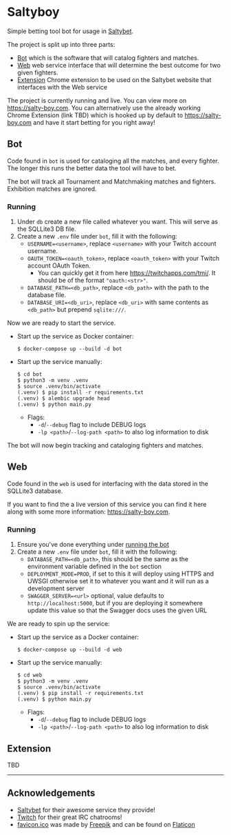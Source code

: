 # Saltyboy

Simple betting tool bot for usage in [Saltybet](https://saltybet.com).

The project is split up into three parts:

- [Bot](#bot) which is the software that will catalog fighters and matches.
- [Web](#web) web service interface that will determine the best outcome for two given fighters.
- [Extension](#extension) Chrome extension to be used on the Saltybet website that interfaces with the Web service

The project is currently running and live. You can view more on https://salty-boy.com. You can alternatively use the already working Chrome Extension (link TBD) which is hooked up by default to https://salty-boy.com and have it start betting for you right away!


## Bot

Code found in `bot` is used for cataloging all the matches, and every fighter. The longer this runs the better data the tool will have to bet.

The bot will track all Tournament and Matchmaking matches and fighters. Exhibition matches are ignored.

### Running

1. Under `db` create a new file called whatever you want. This will serve as the SQLLite3 DB file.
1. Create a new `.env` file under `bot`, fill it with the following:
    - `USERNAME=<username>`, replace `<username>` with your Twitch account username.
    - `OAUTH_TOKEN=<oauth_token>`, replace `<oauth_token>` with your Twitch account OAuth Token.
        - You can quickly get it from here https://twitchapps.com/tmi/. It should be of the format `"oauth:<str>"`.
    - `DATABASE_PATH=<db_path>`, replace `<db_path>` with the path to the database file.
    - `DATABASE_URI=<db_uri>`, replace `<db_uri>` with same contents as `<db_path>` but prepend `sqlite:///`.


Now we are ready to start the service.

- Start up the service as Docker container:
    ```
    $ docker-compose up --build -d bot
    ```
- Start up the service manually:
    ```
    $ cd bot
    $ python3 -m venv .venv
    $ source .venv/bin/activate
    (.venv) $ pip install -r requirements.txt
    (.venv) $ alembic upgrade head
    (.venv) $ python main.py
    ```
    - Flags:
        - `-d`/`--debug` flag to include DEBUG logs
        - `-lp <path>`/`--log-path <path>` to also log information to disk

The bot will now begin tracking and cataloging fighters and matches.

## Web

Code found in the `web` is used for interfacing with the data stored in the SQLLite3 database.

If you want to find the a live version of this service you can find it here along with some more information: https://salty-boy.com.

### Running

1. Ensure you've done everything under [running the bot](#bot-running)
1. Create a new `.env` file under `bot`, fill it with the following:
    - `DATABASE_PATH=<db_path>`, this should be the same as the environment variable defined in the `bot` section
    - `DEPLOYMENT_MODE=PROD`, if set to this it will deploy using HTTPS and UWSGI otherwise set it to whatever you want and it will run as a development server
    - `SWAGGER_SERVER=<url>` optional, value defaults to `http://localhost:5000`, but if you are deploying it somewhere update this value so that the Swagger docs uses the given URL

We are ready to spin up the service:

- Start up the service as a Docker container:
    ```
    $ docker-compose up --build -d web
    ```
- Start up the service manually:
    ```
    $ cd web
    $ python3 -m venv .venv
    $ source .venv/bin/activate
    (.venv) $ pip install -r requirements.txt
    (.venv) $ python main.py
    ```
    - Flags:
        - `-d`/`--debug` flag to include DEBUG logs
        - `-lp <path>`/`--log-path <path>` to also log information to disk


## Extension

TBD

----

## Acknowledgements

- [Saltybet](https://saltybet.com) for their awesome service they provide!
- [Twitch](https://twitch.com) for their great IRC chatrooms!
- [favicon.ico](web/public/favicon.ico) was made by [Freepik](https://www.freepik.com) and can be found on [Flaticon](https://www.flaticon.com)
